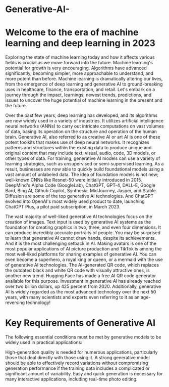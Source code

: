 # Generative-AI-

# Welcome to the era of machine learning and deep learning in 2023
Exploring the state of machine learning today and how it affects various fields is crucial as we move forward into the future. Machine learning's potential for growth is very encouraging. Algorithms have advanced significantly, becoming simpler, more approachable to understand, and more potent than before. Machine learning is dramatically altering our lives, from the emergence of deep learning and generative AI to ground-breaking uses in healthcare, finance, transportation, and retail. Let's embark on a journey through the impact, learnings, newest trends, predictions, and issues to uncover the huge potential of machine learning in the present and the future.

Over the past few years, deep learning has developed, and its algorithms are now widely used in a variety of industries. It utilizes artificial intelligence neural networks (ANNs) to carry out intricate computations on vast volumes of data, basing its operation on the structure and operation of the human brain. Generative AI, also referred to as creative AI or art AI is one of these potent toolkits that makes use of deep neural networks. It recognizes patterns and structures within the existing data to produce unique and original content that may include text, visual, audio, code, 3D models, or other types of data. For training, generative AI models can use a variety of learning strategies, such as unsupervised or semi-supervised learning. As a result, businesses are now able to quickly build foundational models using a vast amount of unlabeled data. The idea of foundation models is not new; well-known CNNs like Resnet-50 were initially introduced in 2015. DeepMind's Alpha Code (GoogleLab), ChatGPT, GPT-4, DALL-E, Google Bard, Bing AI, Github Copilot, Synthesia, MidJourney, Jasper, and Stable Diffusion are some of the top generative AI technologies. And ChatGPT evolved into OpenAI's most widely used product to date, launching ChatGPT Plus, a pilot paid subscription, in March 2023.

The vast majority of well-liked generative AI technologies focus on the creation of images. Text input is used by generative AI systems as the foundation for creating graphics in two, three, and even four dimensions. It can produce incredibly accurate portraits of people. You may be surprised to learn that generative AI cannot draw hands, despite its achievements. And it is the most challenging setback in AI. Making avatars is one of the most popular applications of AI picture production and TikTok is among the most well-liked platforms for sharing examples of generative AI. You can even become a superhero, a royal king or queen, or a mermaid with the use of generative AI technologies. The AI-generated QR code, which replaces the outdated black and white QR code with visually attractive ones, is another new trend. Hugging Face has made a free AI QR code generator available for this purpose. Investment in generative AI has already reached over two billion dollars, up 425 percent from 2020. Additionally, generative AI is widely regarded as the most advanced technology over the next 50 years, with many scientists and experts even referring to it as an age-reversing technology!

# Key Requirements of Generative AI
The following essential conditions must be met by generative models to be widely used in practical applications:

High-generation quality is needed for numerous applications, particularly those that deal directly with those using it.
A strong generative model should be able to effectively record variations without compromising generation performance if the training data includes a complicated or significant amount of variability.
Easy and quick generation is necessary for many interactive applications, including real-time photo editing.


